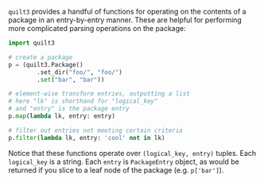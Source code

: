 `quilt3` provides a handful of functions for operating on the contents of a package in an entry-by-entry manner. These are helpful for performing more complicated parsing operations on the package:

```python
import quilt3

# create a package
p = (quilt3.Package()
        .set_dir("foo/", "foo/")
        .set("bar", "bar"))

# element-wise transform entries, outputting a list
# here "lk" is shorthand for "logical_key"
# and "entry" is the package entry
p.map(lambda lk, entry: entry)

# filter out entries not meeting certain criteria
p.filter(lambda lk, entry: 'cool' not in lk)
```

Notice that these functions operate over `(logical_key, entry)` tuples. Each `logical_key` is a string. Each `entry` is `PackageEntry` object, as would be returned if you slice to a leaf node of the package (e.g. `p['bar']`).
